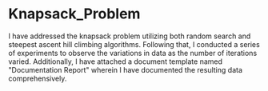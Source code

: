 # Knapsack_Problem
I have addressed the knapsack problem utilizing both random search and steepest ascent hill climbing algorithms. Following that, I conducted a series of experiments to observe the variations in data as the number of iterations varied. Additionally, I have attached a document template named "Documentation Report" wherein I have documented the resulting data comprehensively.
